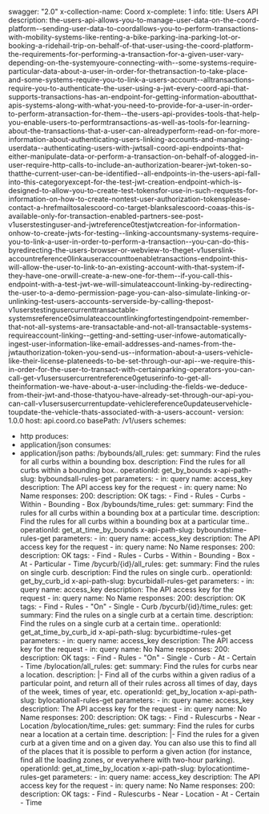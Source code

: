 swagger: "2.0"
x-collection-name: Coord
x-complete: 1
info:
  title: Users API
  description: the-users-api-allows-you-to-manage-user-data-on-the-coord-platform--sending-user-data-to-coordallows-you-to-perform-transactions-with-mobility-systems-like-renting-a-bike-parking-ina-parking-lot-or-booking-a-ridehail-trip-on-behalf-of-that-user-using-the-coord-platform-the-requirements-for-performing-a-transaction-for-a-given-user-vary-depending-on-the-systemyoure-connecting-with--some-systems-require-particular-data-about-a-user-in-order-for-thetransaction-to-take-place-and-some-systems-require-you-to-link-a-users-account--alltransactions-require-you-to-authenticate-the-user-using-a-jwt-every-coord-api-that-supports-transactions-has-an-endpoint-for-getting-information-aboutthat-apis-systems-along-with-what-you-need-to-provide-for-a-user-in-order-to-perform-atransaction-for-them--the-users-api-provides-tools-that-help-you-enable-users-to-performtransactions-as-well-as-tools-for-learning-about-the-transactions-that-a-user-can-alreadyperform-read-on-for-more-information-about-authenticating-users-linking-accounts-and-managing-userdata--authenticating-users-with-jwtsall-coord-api-endpoints-that-either-manipulate-data-or-perform-a-transaction-on-behalf-of-alogged-in-user-require-http-calls-to-include-an-authorization-bearer-jwt-token-so-thatthe-current-user-can-be-identified--all-endpoints-in-the-users-api-fall-into-this-categoryexcept-for-the-test-jwt-creation-endpoint-which-is-designed-to-allow-you-to-create-test-tokensfor-use-in-such-requests-for-information-on-how-to-create-nontest-user-authorization-tokensplease-contact-a-hrefmailtosalescoord-co-target-blanksalescoord-coaas-this-is-available-only-for-transaction-enabled-partners-see-post-v1userstestinguser-and-jwtreference0testjwtcreation-for-information-onhow-to-create-jwts-for-testing--linking-accountsmany-systems-require-you-to-link-a-user-in-order-to-perform-a-transaction--you-can-do-this-byredirecting-the-users-browser-or-webview-to-theget-v1userslink-accountreference0linkauseraccounttoenabletransactions-endpoint-this-will-allow-the-user-to-link-to-an-existing-account-with-that-system-if-they-have-one-orwill-create-a-new-one-for-them--if-you-call-this-endpoint-with-a-test-jwt-we-will-simulateaccount-linking-by-redirecting-the-user-to-a-demo-permission-page-you-can-also-simulate-linking-or-unlinking-test-users-accounts-serverside-by-calling-thepost-v1userstestingusercurrenttransactable-systemsreference0simulateaccountlinkingfortestingendpoint-remember-that-not-all-systems-are-transactable-and-not-all-transactable-systems-requireaccount-linking--getting-and-setting-user-infowe-automatically-ingest-user-information-like-email-addresses-and-names-from-the-jwtauthorization-token-you-send-us--information-about-a-users-vehicle-like-their-license-plateneeds-to-be-set-through-our-api--we-require-this-in-order-for-the-user-to-transact-with-certainparking-operators-you-can-call-get-v1usersusercurrentreference0getuserinfo-to-get-all-theinformation-we-have-about-a-user-including-the-fields-we-deduce-from-their-jwt-and-those-thatyou-have-already-set-through-our-api-you-can-call-v1usersusercurrentupdate-vehiclereference0updateuservehicle-toupdate-the-vehicle-thats-associated-with-a-users-account-
  version: 1.0.0
host: api.coord.co
basePath: /v1/users
schemes:
- http
produces:
- application/json
consumes:
- application/json
paths:
  /bybounds/all_rules:
    get:
      summary: Find the rules for all curbs within a bounding box.
      description: Find the rules for all curbs within a bounding box..
      operationId: get_by_bounds
      x-api-path-slug: byboundsall-rules-get
      parameters:
      - in: query
        name: access_key
        description: The API access key for the request
      - in: query
        name: No Name
      responses:
        200:
          description: OK
      tags:
      - Find
      - Rules
      - Curbs
      - Within
      - Bounding
      - Box
  /bybounds/time_rules:
    get:
      summary: Find the rules for all curbs within a bounding box at a particular
        time.
      description: Find the rules for all curbs within a bounding box at a particular
        time..
      operationId: get_at_time_by_bounds
      x-api-path-slug: byboundstime-rules-get
      parameters:
      - in: query
        name: access_key
        description: The API access key for the request
      - in: query
        name: No Name
      responses:
        200:
          description: OK
      tags:
      - Find
      - Rules
      - Curbs
      - Within
      - Bounding
      - Box
      - At
      - Particular
      - Time
  /bycurb/{id}/all_rules:
    get:
      summary: Find the rules on single curb.
      description: Find the rules on single curb..
      operationId: get_by_curb_id
      x-api-path-slug: bycurbidall-rules-get
      parameters:
      - in: query
        name: access_key
        description: The API access key for the request
      - in: query
        name: No Name
      responses:
        200:
          description: OK
      tags:
      - Find
      - Rules
      - "On"
      - Single
      - Curb
  /bycurb/{id}/time_rules:
    get:
      summary: Find the rules on a single curb at a certain time.
      description: Find the rules on a single curb at a certain time..
      operationId: get_at_time_by_curb_id
      x-api-path-slug: bycurbidtime-rules-get
      parameters:
      - in: query
        name: access_key
        description: The API access key for the request
      - in: query
        name: No Name
      responses:
        200:
          description: OK
      tags:
      - Find
      - Rules
      - "On"
      - Single
      - Curb
      - At
      - Certain
      - Time
  /bylocation/all_rules:
    get:
      summary: Find the rules for curbs near a location.
      description: |-
        Find all of the curbs within a given radius of a particular point, and return all of their
        rules across all times of day, days of the week, times of year, etc.
      operationId: get_by_location
      x-api-path-slug: bylocationall-rules-get
      parameters:
      - in: query
        name: access_key
        description: The API access key for the request
      - in: query
        name: No Name
      responses:
        200:
          description: OK
      tags:
      - Find
      - Rulescurbs
      - Near
      - Location
  /bylocation/time_rules:
    get:
      summary: Find the rules for curbs near a location at a certain time.
      description: |-
        Find the rules for a given curb at a given time and on a given day. You can also use this
        to find all of the places that it is possible to perform a given action (for instance, find
        all the loading zones, or everywhere with two-hour parking).
      operationId: get_at_time_by_location
      x-api-path-slug: bylocationtime-rules-get
      parameters:
      - in: query
        name: access_key
        description: The API access key for the request
      - in: query
        name: No Name
      responses:
        200:
          description: OK
      tags:
      - Find
      - Rulescurbs
      - Near
      - Location
      - At
      - Certain
      - Time